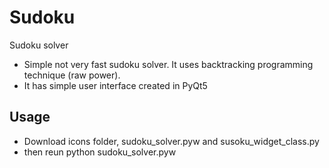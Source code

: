 # Sudoku
Sudoku solver

- Simple not very fast sudoku solver. It uses backtracking programming technique (raw power).
- It has simple user interface created in PyQt5

## Usage

- Download icons folder, sudoku_solver.pyw and susoku_widget_class.py
- then reun python sudoku_solver.pyw
